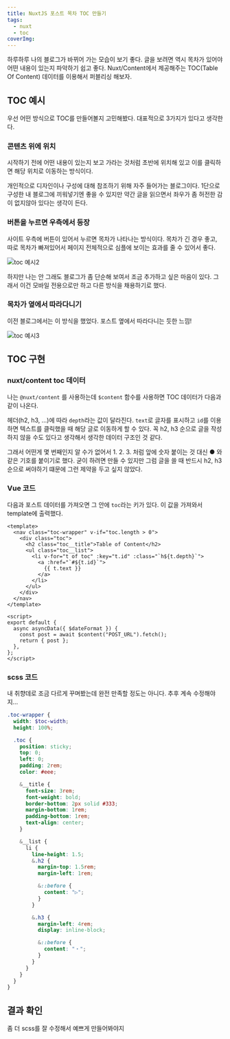 ```yaml
---
title: NuxtJS 포스트 목차 TOC 만들기
tags:
  - nuxt
  - toc
coverImg:
---
```


하루하루 나의 블로그가 바뀌어 가는 모습이 보기 좋다. 글을 보려면 역시 목차가 있어야 어떤 내용이 있는지 파악하기 쉽고 좋다. Nuxt/Content에서 제공해주는 TOC(Table Of Content) 데이터를 이용해서 퍼블리싱 해보자.

## TOC 예시

우선 어떤 방식으로 TOC를 만들어볼지 고민해봤다. 대표적으로 3가지가 있다고 생각한다.

### 콘텐츠 위에 위치

시작하기 전에 어떤 내용이 있는지 보고 가라는 것처럼 초반에 위치해 있고 이를 클릭하면 해당 위치로 이동하는 방식이다.

<post-img src="/images/22/02/23/020334.png"></post-img>

개인적으로 디자인이나 구성에 대해 참조하기 위해 자주 들어가는 블로그이다. 1단으로 구성한 내 블로그에 끼워넣기엔 좋을 수 있지만 약간 글을 읽으면서 좌우가 좀 허전한 감이 없지않아 있다는 생각이 든다.

### 버튼을 누르면 우측에서 등장

사이트 우측에 버튼이 있어서 누르면 목차가 나타나는 방식이다. 목차가 긴 경우 좋고, 따로 목차가 빠져있어서 페이지 전체적으로 심플에 보이는 효과를 줄 수 있어서 좋다.

![toc 예시2](/images/22/02/23/020630.gif)

하지만 나는 안 그래도 블로그가 좀 단순해 보여서 조금 추가하고 싶은 마음이 있다. 그래서 이건 모바일 전용으로만 하고 다른 방식을 채용하기로 했다.

### 목차가 옆에서 따라다니기

이전 블로그에서는 이 방식을 했었다. 포스트 옆에서 따라다니는 듯한 느낌!

![toc 예시3](/images/22/02/23/020631.gif)

## TOC 구현

### nuxt/content toc 데이터

나는 `@nuxt/content` 를 사용하는데 `$content` 함수를 사용하면 TOC 데이터가 다음과 같이 나온다.

<post-img src="/images/22/02/23/020446.png"></post-img>

헤더(h2, h3, ...)에 따라 `depth`라는 값이 달라진다. `text`로 글자를 표시하고 `id`를 이용하면 텍스트를 클릭했을 때 해당 글로 이동하게 할 수 있다. 꼭 h2, h3 순으로 글을 작성하지 않을 수도 있다고 생각해서 생각한 데이터 구조인 것 같다.

그래서 어떤게 몇 번째인지 알 수가 없어서 1. 2. 3. 처럼 앞에 숫자 붙이는 것 대신 ● 와 같은 기호를 붙이기로 했다. 굳이 하려면 만들 수 있지만 그럼 글을 쓸 때 반드시 h2, h3 순으로 써야하기 떄문에 그런 제약을 두고 싶지 않았다.

### Vue 코드

다음과 포스트 데이터를 가져오면 그 안에 `toc`라는 키가 있다. 이 값을 가져와서 template에 출력했다.

```vue [_post.vue]
<template>
  <nav class="toc-wrapper" v-if="toc.length > 0">
    <div class="toc">
      <h2 class="toc__title">Table of Content</h2>
      <ul class="toc__list">
        <li v-for="t of toc" :key="t.id" :class="`h${t.depth}`">
          <a :href="`#${t.id}`">
            {{ t.text }}
          </a>
        </li>
      </ul>
    </div>
  </nav>
</template>

<script>
export default {
  async asyncData({ $dateFormat }) {
    const post = await $content("POST_URL").fetch();
    return { post };
  },
};
</script>
```

### scss 코드

내 취향데로 조금 다르게 꾸며봤는데 완전 만족할 정도는 아니다. 추후 계속 수정해야지...

```scss [toc.scss]
.toc-wrapper {
  width: $toc-width;
  height: 100%;

  .toc {
    position: sticky;
    top: 0;
    left: 0;
    padding: 2rem;
    color: #eee;

    &__title {
      font-size: 3rem;
      font-weight: bold;
      border-bottom: 2px solid #333;
      margin-bottom: 1rem;
      padding-bottom: 1rem;
      text-align: center;
    }

    &__list {
      li {
        line-height: 1.5;
        &.h2 {
          margin-top: 1.5rem;
          margin-left: 1rem;

          &::before {
            content: "▷";
          }
        }

        &.h3 {
          margin-left: 4rem;
          display: inline-block;

          &::before {
            content: "・";
          }
        }
      }
    }
  }
}
```

## 결과 확인

<post-img src="/images/22/02/23/020502.png"></post-img>

좀 더 scss를 잘 수정해서 예쁘게 만들어봐야지
